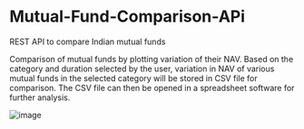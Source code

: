 # Mutual-Fund-Comparison-APi
REST API to compare Indian mutual funds

Comparison of mutual funds by plotting variation of their NAV. Based on the category and duration selected by the user, variation in NAV of various mutual funds in the selected category will be stored in CSV file for comparison. The CSV file can then be opened in a spreadsheet software for further analysis.

![image](https://github.com/harshk1911/Mutual-Fund-Comparison-APi/assets/111657017/b93957b0-4c92-4e5a-abfc-735de395aa88)
